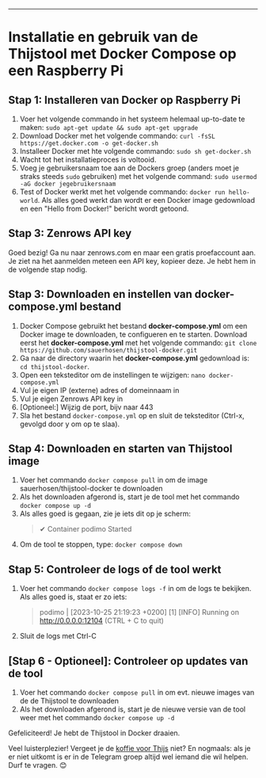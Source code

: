 
---

# Installatie en gebruik van de Thijstool met Docker Compose op een Raspberry Pi

## Stap 1: Installeren van Docker op Raspberry Pi
1. Voer het volgende commando in het systeem helemaal up-to-date te maken: `sudo apt-get update && sudo apt-get upgrade`
2. Download Docker met het volgende commando: `curl -fsSL https://get.docker.com -o get-docker.sh`
3. Installeer Docker met hte volgende commando: `sudo sh get-docker.sh`
4. Wacht tot het installatieproces is voltooid.
5. Voeg je gebruikersnaam toe aan de Dockers groep (anders moet je straks steeds `sudo` gebruiken) met het volgende command: `sudo usermod -aG docker jegebruikersnaam` 
6. Test of Docker werkt met het volgende commando: `docker run hello-world`. Als alles goed werkt dan wordt er een Docker image gedownload en een "Hello from Docker!" bericht wordt getoond.

## Stap 3: Zenrows API key
Goed bezig! Ga nu naar zenrows.com en maar een gratis proefaccount aan. Je ziet na het aanmelden meteen een API key, kopieer deze. Je hebt hem in de volgende stap nodig. 

## Stap 3: Downloaden en instellen van docker-compose.yml bestand
1. Docker Compose gebruikt het bestand **docker-compose.yml** om een Docker image te downloaden, te configueren en te starten. Download eerst het **docker-compose.yml** met het volgende commando: `git clone https://github.com/sauerhosen/thijstool-docker.git`
2. Ga naar de directory waarin het **docker-compose.yml** gedownload is: `cd thijstool-docker`.
3. Open een teksteditor om de instellingen te wijzigen: `nano docker-compose.yml`
4. Vul je eigen IP (externe) adres of domeinnaam in
5. Vul je eigen Zenrows API key in 
6. [Optioneel:] Wijzig de port, bijv naar 443 
7. Sla het bestand `docker-compose.yml` op en sluit de teksteditor (Ctrl-x, gevolgd door y om op te slaa).

## Stap 4: Downloaden en starten van Thijstool image
1. Voer het commando `docker compose pull` in om de image sauerhosen/thijstool-docker te downloaden
2. Als het downloaden afgerond is, start je de tool met het commando `docker compose up -d` 
3. Als alles goed is gegaan, zie je iets dit op je scherm: 
    > ✔ Container podimo             Started
4. Om de tool te stoppen, type: `docker compose down`


## Stap 5: Controleer de logs of de tool werkt
1. Voer het commando `docker compose logs -f` in om de logs te bekijken. Als alles goed is, staat er zo iets:
    > podimo  | [2023-10-25 21:19:23 +0200] [1] [INFO] Running on http://0.0.0.0:12104 (CTRL + C to quit)
2. Sluit de logs met Ctrl-C

## [Stap 6 - Optioneel]: Controleer op updates van de tool
1. Voer het commando `docker compose pull` in om evt. nieuwe images van de de Thijstool te downloaden
2. Als het downloaden afgerond is, start je de nieuwe versie van de tool weer met het commando `docker compose up -d` 


Gefeliciteerd! Je hebt de Thijstool in Docker draaien. 

Veel luisterplezier! Vergeet je de [koffie voor Thijs](https://www.buymeacoffee.com/thijsr) niet? En nogmaals: als je er niet uitkomt is er in de Telegram groep altijd wel iemand die wil helpen. Durf te vragen. 😊
